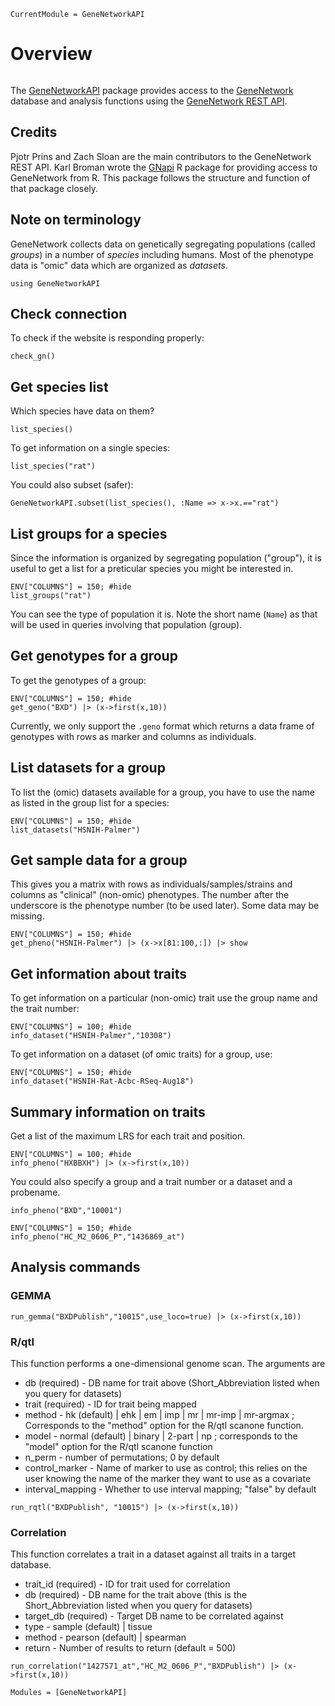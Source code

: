 ```@meta
CurrentModule = GeneNetworkAPI
```

# Overview

```@index
```
The [GeneNetworkAPI](https://github.com/sens/GeneNetworkAPI.jl) package provides 
access to the [GeneNetwork](http://genenetwork.org) database
and analysis functions using the [GeneNetwork REST
API](https://github.com/genenetwork/gn-docs/blob/master/api/GN2-REST-API.md).

## Credits

Pjotr Prins and Zach Sloan are the main contributors to the
GeneNetwork REST API.  Karl Broman wrote the
[GNapi](https://github.com/kbroman/GNapi/blob/main/README.md) R
package for providing access to GeneNetwork from R.  This package
follows the structure and function of that package closely.

## Note on terminology

GeneNetwork collects data on genetically segregating populations
(called _groups_) in a number of _species_ including humans.  Most of
the phenotype data is "omic" data which are organized as _datasets_. 

```@setup gnapi
using GeneNetworkAPI
```

## Check connection

To check if the website is responding properly:

```@repl gnapi
check_gn()
```

## Get species list

Which species have data on them?

```@repl gnapi
list_species()
```

To get information on a single species:

```@repl gnapi
list_species("rat")
```

You could also subset (safer):

```@repl gnapi
GeneNetworkAPI.subset(list_species(), :Name => x->x.=="rat")
```

## List groups for a species

Since the information is organized by segregating population
("group"), it is useful to get a list for a preticular species you
might be interested in.

```@repl gnapi
ENV["COLUMNS"] = 150; #hide
list_groups("rat")
```

You can see the type of population it is.  Note the short name
(`Name`) as that will be used in queries involving that population
(group).


## Get genotypes for a group

To get the genotypes of a group:


```@repl gnapi
ENV["COLUMNS"] = 150; #hide
get_geno("BXD") |> (x->first(x,10))
```

Currently, we only support the `.geno` format which returns a data
frame of genotypes with rows as marker and columns as individuals.

## List datasets for a group

To list the (omic) datasets available for a group, you have to use the
name as listed in the group list for a species:

```@repl gnapi
ENV["COLUMNS"] = 150; #hide
list_datasets("HSNIH-Palmer")
```

## Get sample data for a group

This gives you a matrix with rows as individuals/samples/strains and
columns as "clinical" (non-omic) phenotypes.  The number after the
underscore is the phenotype number (to be used later).  Some data may
be missing.

```@repl gnapi
ENV["COLUMNS"] = 150; #hide
get_pheno("HSNIH-Palmer") |> (x->x[81:100,:]) |> show
```

## Get information about traits

To get information on a particular (non-omic) trait use the group name
and the trait number:

```@repl gnapi
ENV["COLUMNS"] = 100; #hide
info_dataset("HSNIH-Palmer","10308")
```

To get information on a dataset (of omic traits) for a group, use:

```@repl gnapi
ENV["COLUMNS"] = 150; #hide
info_dataset("HSNIH-Rat-Acbc-RSeq-Aug18")

```

## Summary information on traits

Get a list of the maximum LRS for each trait and position.

```@repl gnapi
ENV["COLUMNS"] = 100; #hide
info_pheno("HXBBXH") |> (x->first(x,10))
```

You could also specify a group and a trait number or a dataset and a probename.

```@repl gnapi
info_pheno("BXD","10001")
```

```@repl gnapi
ENV["COLUMNS"] = 150; #hide
info_pheno("HC_M2_0606_P","1436869_at")
```

## Analysis commands


### GEMMA

```@repl gnapi
run_gemma("BXDPublish","10015",use_loco=true) |> (x->first(x,10))
```

### R/qtl

This function performs a one-dimensional genome scan.  The arguments
are

- db (required) - DB name for trait above (Short_Abbreviation listed
  when you query for datasets)
- trait (required) - ID for trait being mapped
- method - hk (default) | ehk | em | imp | mr | mr-imp |
  mr-argmax ; Corresponds to the "method" option for the R/qtl scanone
  function.
- model - normal (default) | binary | 2-part | np ; corresponds
  to the "model" option for the R/qtl scanone function
- n_perm - number of permutations; 0 by default
- control_marker - Name of marker to use as control; this relies on
  the user knowing the name of the marker they want to use as a
  covariate
- interval_mapping - Whether to use interval mapping; "false" by default

```@repl gnapi
run_rqtl("BXDPublish", "10015") |> (x->first(x,10))
```

### Correlation

This function correlates a trait in a dataset against all traits in a
target database.


- trait_id (required) - ID for trait used for correlation
- db (required) - DB name for the trait above (this is the Short_Abbreviation listed when you query for datasets)
- target_db (required) - Target DB name to be correlated against
- type - sample (default) | tissue
- method - pearson (default) | spearman
- return - Number of results to return (default = 500)


```@repl gnapi
run_correlation("1427571_at","HC_M2_0606_P","BXDPublish") |> (x->first(x,10))
```

```@autodocs
Modules = [GeneNetworkAPI]
```
